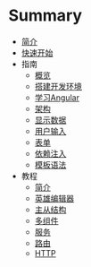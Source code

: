 # Summary

* [简介](README.md)
* [快速开始](快速开始.md)
* 指南
    * [概览](指南/概览.md)
    * [搭建开发环境](指南/搭建开发环境.md)
    * [学习Angular](指南/学习Angular.md)
    * [架构](指南/架构.md)
    * [显示数据](指南/显示数据.md)
    * [用户输入](指南/用户输入.md)
    * [表单](指南/表单.md)
    * [依赖注入](指南/依赖注入.md)
    * [模板语法](指南/模板语法.md)
* 教程
    * [简介](教程/简介.md)
    * [英雄编辑器](教程/英雄编辑器.md)
    * [主从结构](教程/主从结构.md)
    * [多组件](教程/多组件.md)
    * [服务](教程/服务.md)
    * [路由](教程/路由.md)
    * [HTTP](教程/HTTP.md)